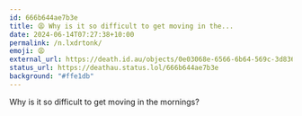 ```yaml
---
id: 666b644ae7b3e
title: 😩 Why is it so difficult to get moving in the...
date: 2024-06-14T07:27:38+10:00
permalink: /n.lxdrtonk/
emoji: 😩
external_url: https://death.id.au/objects/0e03068e-6566-6b64-569c-3d8365263071
status_url: https://deathau.status.lol/666b644ae7b3e
background: "#ffe1db"
---
```


Why is it so difficult to get moving in the mornings?
